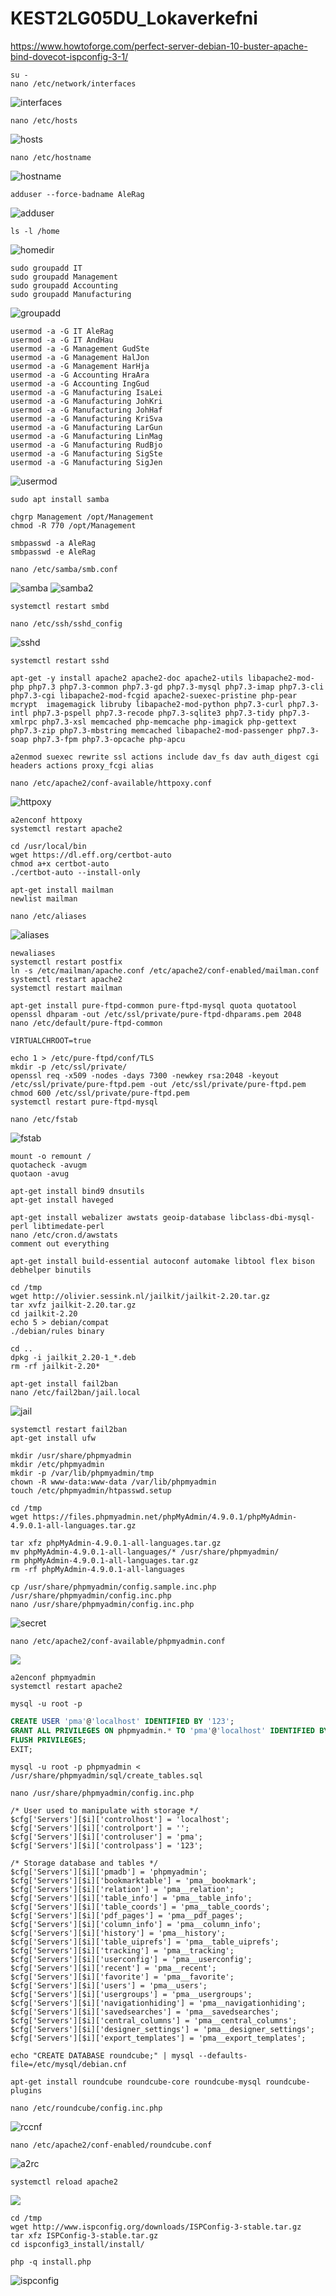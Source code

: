 # KEST2LG05DU_Lokaverkefni

https://www.howtoforge.com/perfect-server-debian-10-buster-apache-bind-dovecot-ispconfig-3-1/
```
su -
nano /etc/network/interfaces
```
![interfaces](https://github.com/Douchebag/KEST2LG05DU_Lokaverkefni/blob/master/myndir/interfaces.PNG?raw=true)

```
nano /etc/hosts
```
![hosts](https://github.com/Douchebag/KEST2LG05DU_Lokaverkefni/blob/master/myndir/hosts.PNG?raw=true)

```
nano /etc/hostname
```
![hostname](https://github.com/Douchebag/KEST2LG05DU_Lokaverkefni/blob/master/myndir/hostname.PNG?raw=true)

```
adduser --force-badname AleRag
```
![adduser](https://github.com/Douchebag/KEST2LG05DU_Lokaverkefni/blob/master/myndir/adduser.PNG?raw=true)

```
ls -l /home
```
![homedir](https://github.com/Douchebag/KEST2LG05DU_Lokaverkefni/blob/master/myndir/homedir.PNG?raw=true)

```
sudo groupadd IT
sudo groupadd Management
sudo groupadd Accounting
sudo groupadd Manufacturing
```
![groupadd](https://github.com/Douchebag/KEST2LG05DU_Lokaverkefni/blob/master/myndir/groupadd.PNG?raw=true)

```
usermod -a -G IT AleRag
usermod -a -G IT AndHau
usermod -a -G Management GudSte
usermod -a -G Management HalJon
usermod -a -G Management HarHja
usermod -a -G Accounting HraAra
usermod -a -G Accounting IngGud
usermod -a -G Manufacturing IsaLei
usermod -a -G Manufacturing JohKri
usermod -a -G Manufacturing JohHaf
usermod -a -G Manufacturing KriSva
usermod -a -G Manufacturing LarGun
usermod -a -G Manufacturing LinMag
usermod -a -G Manufacturing RudBjo
usermod -a -G Manufacturing SigSte
usermod -a -G Manufacturing SigJen
```
![usermod](https://github.com/Douchebag/KEST2LG05DU_Lokaverkefni/blob/master/myndir/usermod.PNG?raw=true)

```
sudo apt install samba

chgrp Management /opt/Management
chmod -R 770 /opt/Management

smbpasswd -a AleRag
smbpasswd -e AleRag

nano /etc/samba/smb.conf
```
![samba](https://github.com/Douchebag/KEST2LG05DU_Lokaverkefni/blob/master/myndir/smbcnf.PNG?raw=true)
![samba2](https://github.com/Douchebag/KEST2LG05DU_Lokaverkefni/blob/master/myndir/smbcnf2.PNG?raw=true)
```
systemctl restart smbd

nano /etc/ssh/sshd_config
```
![sshd](https://github.com/Douchebag/KEST2LG05DU_Lokaverkefni/blob/master/myndir/sshd.PNG?raw=true)
```
systemctl restart sshd

apt-get -y install apache2 apache2-doc apache2-utils libapache2-mod-php php7.3 php7.3-common php7.3-gd php7.3-mysql php7.3-imap php7.3-cli php7.3-cgi libapache2-mod-fcgid apache2-suexec-pristine php-pear mcrypt  imagemagick libruby libapache2-mod-python php7.3-curl php7.3-intl php7.3-pspell php7.3-recode php7.3-sqlite3 php7.3-tidy php7.3-xmlrpc php7.3-xsl memcached php-memcache php-imagick php-gettext php7.3-zip php7.3-mbstring memcached libapache2-mod-passenger php7.3-soap php7.3-fpm php7.3-opcache php-apcu

a2enmod suexec rewrite ssl actions include dav_fs dav auth_digest cgi headers actions proxy_fcgi alias

nano /etc/apache2/conf-available/httpoxy.conf
```
![httpoxy](https://github.com/Douchebag/KEST2LG05DU_Lokaverkefni/blob/master/myndir/httpoxy.PNG?raw=true)

```
a2enconf httpoxy
systemctl restart apache2

cd /usr/local/bin
wget https://dl.eff.org/certbot-auto
chmod a+x certbot-auto
./certbot-auto --install-only

apt-get install mailman
newlist mailman

nano /etc/aliases
```
![aliases](https://github.com/Douchebag/KEST2LG05DU_Lokaverkefni/blob/master/myndir/aliases.PNG?raw=true)

```
newaliases
systemctl restart postfix
ln -s /etc/mailman/apache.conf /etc/apache2/conf-enabled/mailman.conf
systemctl restart apache2
systemctl restart mailman

apt-get install pure-ftpd-common pure-ftpd-mysql quota quotatool
openssl dhparam -out /etc/ssl/private/pure-ftpd-dhparams.pem 2048
nano /etc/default/pure-ftpd-common

VIRTUALCHROOT=true

echo 1 > /etc/pure-ftpd/conf/TLS
mkdir -p /etc/ssl/private/
openssl req -x509 -nodes -days 7300 -newkey rsa:2048 -keyout /etc/ssl/private/pure-ftpd.pem -out /etc/ssl/private/pure-ftpd.pem
chmod 600 /etc/ssl/private/pure-ftpd.pem
systemctl restart pure-ftpd-mysql

nano /etc/fstab
```
![fstab](https://github.com/Douchebag/KEST2LG05DU_Lokaverkefni/blob/master/myndir/fstab.PNG?raw=true)

```
mount -o remount /
quotacheck -avugm
quotaon -avug

apt-get install bind9 dnsutils
apt-get install haveged

apt-get install webalizer awstats geoip-database libclass-dbi-mysql-perl libtimedate-perl
nano /etc/cron.d/awstats
comment out everything

apt-get install build-essential autoconf automake libtool flex bison debhelper binutils

cd /tmp
wget http://olivier.sessink.nl/jailkit/jailkit-2.20.tar.gz
tar xvfz jailkit-2.20.tar.gz
cd jailkit-2.20
echo 5 > debian/compat
./debian/rules binary

cd ..
dpkg -i jailkit_2.20-1_*.deb
rm -rf jailkit-2.20*

apt-get install fail2ban
nano /etc/fail2ban/jail.local
```
![jail](https://github.com/Douchebag/KEST2LG05DU_Lokaverkefni/blob/master/myndir/jaillocal.PNG?raw=true)

```
systemctl restart fail2ban
apt-get install ufw

mkdir /usr/share/phpmyadmin
mkdir /etc/phpmyadmin
mkdir -p /var/lib/phpmyadmin/tmp
chown -R www-data:www-data /var/lib/phpmyadmin
touch /etc/phpmyadmin/htpasswd.setup

cd /tmp
wget https://files.phpmyadmin.net/phpMyAdmin/4.9.0.1/phpMyAdmin-4.9.0.1-all-languages.tar.gz

tar xfz phpMyAdmin-4.9.0.1-all-languages.tar.gz
mv phpMyAdmin-4.9.0.1-all-languages/* /usr/share/phpmyadmin/
rm phpMyAdmin-4.9.0.1-all-languages.tar.gz
rm -rf phpMyAdmin-4.9.0.1-all-languages

cp /usr/share/phpmyadmin/config.sample.inc.php  /usr/share/phpmyadmin/config.inc.php
nano /usr/share/phpmyadmin/config.inc.php
```
![secret](https://github.com/Douchebag/KEST2LG05DU_Lokaverkefni/blob/master/myndir/blowfish.PNG?raw=true)

```
nano /etc/apache2/conf-available/phpmyadmin.conf
```
![](https://github.com/Douchebag/KEST2LG05DU_Lokaverkefni/blob/master/myndir/phpmyadmin%20apache2.PNG?raw=true)

```
a2enconf phpmyadmin
systemctl restart apache2

mysql -u root -p
```
```sql
CREATE USER 'pma'@'localhost' IDENTIFIED BY '123';
GRANT ALL PRIVILEGES ON phpmyadmin.* TO 'pma'@'localhost' IDENTIFIED BY '123' WITH GRANT OPTION;
FLUSH PRIVILEGES;
EXIT;
```

```
mysql -u root -p phpmyadmin < /usr/share/phpmyadmin/sql/create_tables.sql

nano /usr/share/phpmyadmin/config.inc.php

/* User used to manipulate with storage */
$cfg['Servers'][$i]['controlhost'] = 'localhost';
$cfg['Servers'][$i]['controlport'] = '';
$cfg['Servers'][$i]['controluser'] = 'pma';
$cfg['Servers'][$i]['controlpass'] = '123';

/* Storage database and tables */
$cfg['Servers'][$i]['pmadb'] = 'phpmyadmin';
$cfg['Servers'][$i]['bookmarktable'] = 'pma__bookmark';
$cfg['Servers'][$i]['relation'] = 'pma__relation';
$cfg['Servers'][$i]['table_info'] = 'pma__table_info';
$cfg['Servers'][$i]['table_coords'] = 'pma__table_coords';
$cfg['Servers'][$i]['pdf_pages'] = 'pma__pdf_pages';
$cfg['Servers'][$i]['column_info'] = 'pma__column_info';
$cfg['Servers'][$i]['history'] = 'pma__history';
$cfg['Servers'][$i]['table_uiprefs'] = 'pma__table_uiprefs';
$cfg['Servers'][$i]['tracking'] = 'pma__tracking';
$cfg['Servers'][$i]['userconfig'] = 'pma__userconfig';
$cfg['Servers'][$i]['recent'] = 'pma__recent';
$cfg['Servers'][$i]['favorite'] = 'pma__favorite';
$cfg['Servers'][$i]['users'] = 'pma__users';
$cfg['Servers'][$i]['usergroups'] = 'pma__usergroups';
$cfg['Servers'][$i]['navigationhiding'] = 'pma__navigationhiding';
$cfg['Servers'][$i]['savedsearches'] = 'pma__savedsearches';
$cfg['Servers'][$i]['central_columns'] = 'pma__central_columns';
$cfg['Servers'][$i]['designer_settings'] = 'pma__designer_settings';
$cfg['Servers'][$i]['export_templates'] = 'pma__export_templates';

echo "CREATE DATABASE roundcube;" | mysql --defaults-file=/etc/mysql/debian.cnf

apt-get install roundcube roundcube-core roundcube-mysql roundcube-plugins

nano /etc/roundcube/config.inc.php
```
![rccnf](https://github.com/Douchebag/KEST2LG05DU_Lokaverkefni/blob/master/myndir/rc%20cnf.PNG?raw=true)
```
nano /etc/apache2/conf-enabled/roundcube.conf
```
![a2rc](https://github.com/Douchebag/KEST2LG05DU_Lokaverkefni/blob/master/myndir/a2rc.PNG?raw=true)

```
systemctl reload apache2
```
![](https://github.com/Douchebag/KEST2LG05DU_Lokaverkefni/blob/master/myndir/webmail.PNG?raw=true)

```
cd /tmp
wget http://www.ispconfig.org/downloads/ISPConfig-3-stable.tar.gz
tar xfz ISPConfig-3-stable.tar.gz
cd ispconfig3_install/install/

php -q install.php
```
![ispconfig](https://github.com/Douchebag/KEST2LG05DU_Lokaverkefni/blob/master/myndir/Capture.PNG?raw=true)
